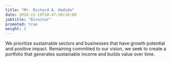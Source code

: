 ```yaml
---
title: "Mr. Richard A. Hadida"
date: 2018-11-19T10:47:58+10:00
jobtitle: "Director"
promoted: true
weight: 2
---
```


We prioritize sustainable sectors and businesses that have growth potential and positive impact. Remaining committed to our vision, we seek to create a portfolio that generates sustainable income and builds value over time.